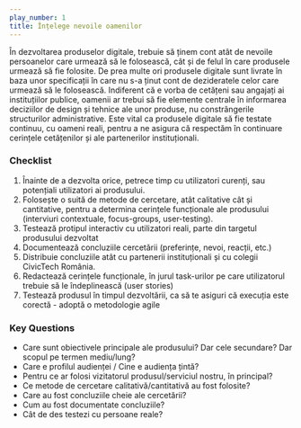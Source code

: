 ```yaml
---
play_number: 1
title: Înțelege nevoile oamenilor
---
```


În dezvoltarea produselor digitale, trebuie să ținem cont atât de nevoile persoanelor care urmează să le folosească, cât și de felul în care produsele urmează să fie folosite. De prea multe ori produsele digitale sunt livrate în baza unor specificații în care nu s-a ținut cont de dezideratele celor care urmează să le folosească. Indiferent că e vorba de cetățeni sau angajați ai instituțiilor publice, oamenii ar trebui să fie elemente centrale în informarea deciziilor de design și tehnice ale unor produse, nu constrângerile structurilor administrative. Este vital ca produsele digitale să fie testate continuu, cu oameni reali, pentru a ne asigura că respectăm în continuare cerințele cetățenilor și ale partenerilor instituționali.

### Checklist
1. Înainte de a dezvolta orice, petrece timp cu utilizatori curenți, sau potențiali utilizatori ai produsului.
2. Folosește o suită de metode de cercetare, atât calitative cât și cantitative, pentru a determina cerințele funcționale ale produsului (interviuri contextuale, focus-groups, user-testing). 
3. Testează protipul interactiv cu utilizatori reali, parte din targetul produsului dezvoltat
4. Documentează concluziile cercetării (preferințe, nevoi, reacții, etc.)
5. Distribuie concluziile atât cu partenerii instituționali și cu colegii CivicTech România.
6. Redactează cerințele funcționale, în jurul task-urilor pe care utilizatorul trebuie să le îndeplinească (user stories)
7. Testează produsul în timpul dezvoltării, ca să te asiguri că execuția este corectă - adoptă o metodologie agile

### Key Questions
- Care sunt obiectivele principale ale produsului? Dar cele secundare? Dar scopul pe termen mediu/lung?
- Care e profilul audienței / Cine e audiența țintă? 
- Pentru ce ar folosi vizitatorul produsul/serviciul nostru, în principal? 
- Ce metode de cercetare calitativă/cantitativă au fost folosite?
- Care au fost concluziile cheie ale cercetării?
- Cum au fost documentate concluziile? 
- Cât de des testezi cu persoane reale?

